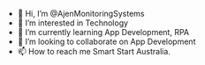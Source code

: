 - 👋 Hi, I’m @AjenMonitoringSystems
- 👀 I’m interested in Technology
- 🌱 I’m currently learning App Development, RPA
- 💞️ I’m looking to collaborate on App Development
- 📫 How to reach me Smart Start Australia.

<!---
AjenMonitoringSystems/AjenMonitoringSystems is a ✨ special ✨ repository because its `README.md` (this file) appears on your GitHub profile.
You can click the Preview link to take a look at your changes.
--->
